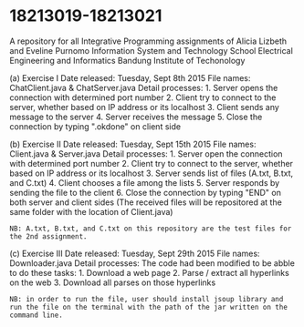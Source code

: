 # 18213019-18213021
A repository for all Integrative Programming assignments of Alicia Lizbeth and Eveline Purnomo
Information System and Technology
School Electrical Engineering and Informatics
Bandung Institute of Techonology

(a) Exercise I
    Date released: Tuesday, Sept 8th 2015
    File names: ChatClient.java & ChatServer.java
    Detail processes:
    1. Server opens the connection with determined port number
    2. Client try to connect to the server, whether based on IP address or its localhost
    3. Client sends any message to the server
    4. Server receives the message
    5. Close the connection by typing ".okdone" on client side
   
(b) Exercise II
    Date released: Tuesday, Sept 15th 2015
    File names: Client.java & Server.java
    Detail processes:
    1. Server open the connection with determined port number
    2. Client try to connect to the server, whether based on IP address or its localhost
    3. Server sends list of files (A.txt, B.txt, and C.txt)
    4. Client chooses a file among the lists
    5. Server responds by sending the file to the client
    6. Close the connection by typing "END" on both server and client sides
    (The received files will be repositored at the same folder with the location of Client.java)
    
    NB: A.txt, B.txt, and C.txt on this repository are the test files for the 2nd assignment.

(c) Exercise III
    Date released: Tuesday, Sept 29th 2015
    File names: Downloader.java
    Detail processes:
    The code had been modified to be abble to do these tasks:
    1. Download a web page
    2. Parse / extract all hyperlinks on the web
    3. Download all parses on those hyperlinks
    
    NB: in order to run the file, user should install jsoup library and run the file on the terminal with the path of the jar written on the command line.
    
